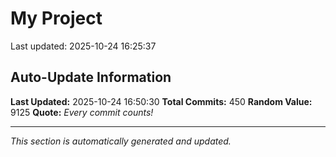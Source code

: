 # My Project


Last updated: 2025-10-24 16:25:37









































































































































































































































































































































































































































































































































































































































































































































































































































































## Auto-Update Information

**Last Updated:** 2025-10-24 16:50:30
**Total Commits:** 450
**Random Value:** 9125
**Quote:** _Every commit counts!_

---
_This section is automatically generated and updated._